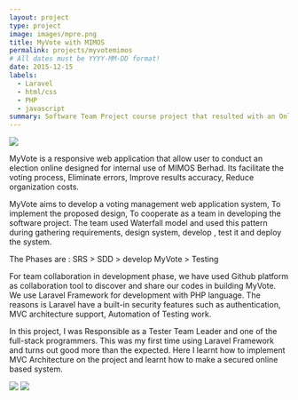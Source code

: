 ```yaml
---
layout: project
type: project
image: images/mpre.png
title: MyVote with MIMOS
permalink: projects/myvotemimos
# All dates must be YYYY-MM-DD format!
date: 2015-12-15
labels:
  - Laravel
  - html/css
  - PHP
  - javascript
summary: Software Team Project course project that resulted with an Online Voting System named MyVote using Laravel Framework with MySql Database
---
```

<img class="ui image" src="{{ site.baseurl }}/images/myvote1.png">

MyVote is a responsive web application that allow user to conduct an election online designed for internal use of MIMOS Berhad. Its facilitate the voting process, Eliminate errors, Improve results accuracy, Reduce organization costs.

MyVote aims to develop a voting management web application system, To implement the proposed design, To cooperate as a team in developing the software project. 
The team used Waterfall model and used this pattern during gathering requirements, design system, develop , test it and deploy the system.

The Phases are : 
SRS > SDD > develop MyVote > Testing

For team collaboration in development phase, we have used Github platform as collaboration tool to discover and share our codes in building MyVote. 
We use Laravel Framework for development with PHP language. The reasons is Laravel have a built-in security features such as authentication, MVC architecture support, Automation of Testing work.

In this project, I was Responsible as a Tester Team Leader and one of the full-stack programmers. This was my first time using Laravel Framework and turns out good more than the expected. Here I learnt how to implement MVC Architecture on the project and learnt how to make a secured online based system. 


<img class="ui image" src="{{ site.baseurl }}/images/myvote2.png">
<img class="ui image" src="{{ site.baseurl }}/images/myvote3.png">


